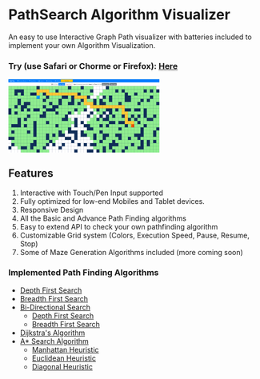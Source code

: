 # PathSearch Algorithm Visualizer

An easy to use Interactive Graph Path visualizer with batteries included to implement your own Algorithm Visualization.

### Try (use Safari or Chorme or Firefox): [Here](https://shikhar1020jais1.github.io/Path-Search-Visualizer)

<img src="src/assets/Screenshot (1).png" align="center" style="max-width: 60%">

## Features

1. Interactive with Touch/Pen Input supported
2. Fully optimized for low-end Mobiles and Tablet devices.
3. Responsive Design
4. All the Basic and Advance Path Finding algorithms
5. Easy to extend API to check your own pathfinding algorithm
6. Customizable Grid system (Colors, Execution Speed, Pause, Resume, Stop)
7. Some of Maze Generation Algorithms included (more coming soon)

### Implemented Path Finding Algorithms

- [Depth First Search](https://en.wikipedia.org/wiki/Depth-first_search)
- [Breadth First Search](https://en.wikipedia.org/wiki/Breadth-first_search)
- [Bi-Directional Search](https://en.wikipedia.org/wiki/Bidirectional_search)
  - [Depth First Search](https://en.wikipedia.org/wiki/Depth-first_search)
  - [Breadth First Search](https://en.wikipedia.org/wiki/Breadth-first_search)
- [Dijkstra's Algorithm](https://en.wikipedia.org/wiki/Dijkstra's_algorithm)
- [A\* Search Algorithm](https://en.wikipedia.org/wiki/A*_search_algorithm)
  - [Manhattan Heuristic](http://theory.stanford.edu/~amitp/GameProgramming/Heuristics.html#diagonal-distance)
  - [Euclidean Heuristic](http://theory.stanford.edu/~amitp/GameProgramming/Heuristics.html#euclidean-distance-squared)
  - [Diagonal Heuristic](http://theory.stanford.edu/~amitp/GameProgramming/Heuristics.html#diagonal-distance)
